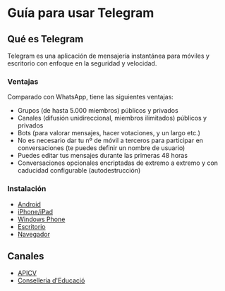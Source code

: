 # Guía para usar Telegram

## Qué es Telegram

Telegram es una aplicación de mensajería instantánea para móviles y escritorio
con enfoque en la seguridad y velocidad.

### Ventajas

Comparado con WhatsApp, tiene las siguientes ventajas:

* Grupos (de hasta 5.000 miembros) públicos y privados
* Canales (difusión unidireccional, miembros ilimitados) públicos y privados
* Bots (para valorar mensajes, hacer votaciones, y un largo etc.)
* No es necesario dar tu nº de móvil a terceros para participar en conversaciones (te puedes definir un nombre de usuario)
* Puedes editar tus mensajes durante las primeras 48 horas
* Conversaciones opcionales encriptadas de extremo a extremo y con caducidad configurable (autodestrucción)

### Instalación

* [Android](https://telegram.org/dl/android)
* [iPhone/iPad](https://telegram.org/dl/ios)
* [Windows Phone](https://telegram.org/dl/wp)
* [Escritorio](https://desktop.telegram.org/)
* [Navegador](https://telegram.org/dl/web)

## Canales

* [APICV](http://telegram.me/apicv)
* [Conselleria d'Educació](http://telegram.me/gvaEducacio)
